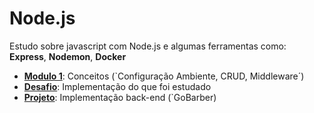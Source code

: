 # Node.js

Estudo sobre javascript com Node.js e algumas ferramentas como: **Express**, **Nodemon**, **Docker**

- [**Modulo 1**](Modulo%201): Conceitos (`Configuração Ambiente, CRUD, Middleware´)
- [**Desafio**](Desafio): Implementação do que foi estudado
- [**Projeto**](Projeto): Implementação back-end (`GoBarber)

